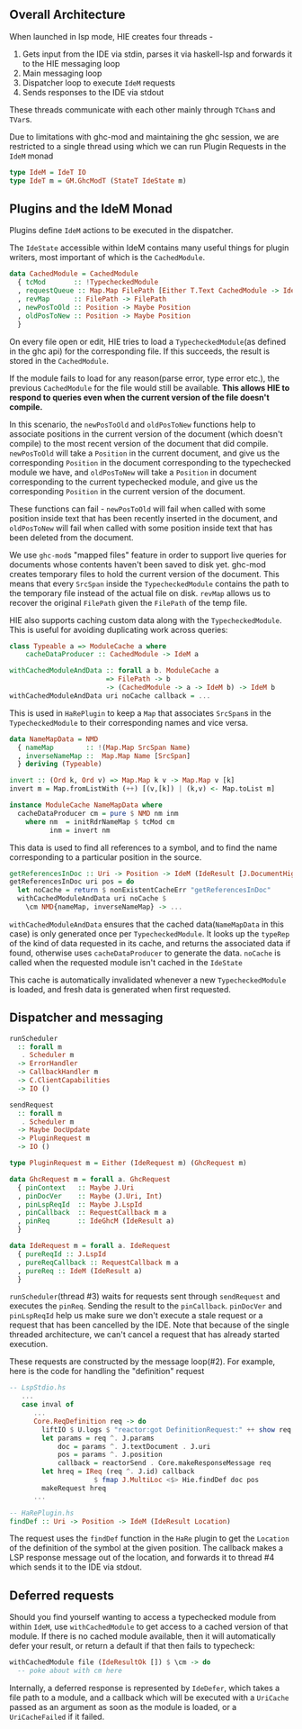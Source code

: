 ## Overall Architecture

When launched in lsp mode, HIE creates four threads - 

 1. Gets input from the IDE via stdin, parses it via haskell-lsp 
    and forwards it to the HIE messaging loop
 2. Main messaging loop
 3. Dispatcher loop to execute `IdeM` requests
 4. Sends responses to the IDE via stdout
 
These threads communicate with each other mainly through `TChan`s and `TVar`s.
 
Due to limitations with ghc-mod and maintaining the ghc session, we are restricted to
a single thread using which we can run Plugin Requests in the `IdeM` monad

```haskell
type IdeM = IdeT IO
type IdeT m = GM.GhcModT (StateT IdeState m)
```

## Plugins and the IdeM Monad

Plugins define `IdeM` actions to be executed in the dispatcher.

The `IdeState` accessible within IdeM contains many useful things for
plugin writers, most important of which is the `CachedModule`.

```haskell
data CachedModule = CachedModule
  { tcMod       :: !TypecheckedModule
  , requestQueue :: Map.Map FilePath [Either T.Text CachedModule -> IdeM ()]
  , revMap      :: FilePath -> FilePath
  , newPosToOld :: Position -> Maybe Position
  , oldPosToNew :: Position -> Maybe Position
  }
```

On every file open or edit, HIE tries to load a `TypecheckedModule`(as defined in the ghc api)
for the corresponding file. If this succeeds, the result is stored in the `CachedModule`.

If the module fails to load for any reason(parse error, type error etc.), the previous 
`CachedModule` for the file would still be available. __This allows HIE to respond to queries 
even when the current version of the file doesn't compile.__

In this scenario, the `newPosToOld` and `oldPosToNew` functions help to associate 
positions in the current version of the document (which doesn't compile) to the most recent
version of the document that did compile. `newPosToOld` will take a `Position` in the current
document, and give us the corresponding `Position` in the document corresponding to the
typechecked module we have, and `oldPosToNew` will take a `Position` in document corresponding
to the current typechecked module, and give us the corresponding `Position` in the current
version of the document.

These functions can fail - `newPosToOld` will fail when called with some position inside text
that has been recently inserted in the document, and `oldPosToNew` will fail when called with
some position inside text that has been deleted from the document.

We use `ghc-mod`s "mapped files" feature in order to support live queries for documents whose
contents haven't been saved to disk yet. ghc-mod creates temporary files to hold the current
version of the document. This means that every `SrcSpan` inside the `TypecheckedModule`
contains the path to the temporary file instead of the actual file on disk. `revMap` allows us
to recover the original `FilePath` given the `FilePath` of the temp file.

HIE also supports caching custom data along with the `TypecheckedModule`. This is useful
for avoiding duplicating work across queries:

```haskell
class Typeable a => ModuleCache a where
    cacheDataProducer :: CachedModule -> IdeM a

withCachedModuleAndData :: forall a b. ModuleCache a
                        => FilePath -> b
                        -> (CachedModule -> a -> IdeM b) -> IdeM b
withCachedModuleAndData uri noCache callback = ...
```

This is used in `HaRePlugin` to keep a `Map` that associates `SrcSpan`s in the 
`TypecheckedModule` to their corresponding names and vice versa.

```haskell
data NameMapData = NMD
  { nameMap        :: !(Map.Map SrcSpan Name)
  , inverseNameMap ::  Map.Map Name [SrcSpan]
  } deriving (Typeable)

invert :: (Ord k, Ord v) => Map.Map k v -> Map.Map v [k]
invert m = Map.fromListWith (++) [(v,[k]) | (k,v) <- Map.toList m]

instance ModuleCache NameMapData where
  cacheDataProducer cm = pure $ NMD nm inm
    where nm  = initRdrNameMap $ tcMod cm
          inm = invert nm
```

This data is used to find all references to a symbol, and to find the name corresponding to
a particular position in the source.

```haskell
getReferencesInDoc :: Uri -> Position -> IdeM (IdeResult [J.DocumentHighlight])
getReferencesInDoc uri pos = do
  let noCache = return $ nonExistentCacheErr "getReferencesInDoc"
  withCachedModuleAndData uri noCache $
    \cm NMD{nameMap, inverseNameMap} -> ...
```

`withCachedModuleAndData` ensures that the cached data(`NameMapData` in this case) is only
generated once per `TypecheckedModule`. It looks up the `typeRep` of the kind of data requested
in its cache, and returns the associated data if found, otherwise uses `cacheDataProducer` to
generate the data. `noCache` is called when the requested module isn't cached in the `IdeState`

This cache is automatically invalidated whenever a new `TypecheckedModule` is loaded, and
fresh data is generated when first requested.

## Dispatcher and messaging

```haskell
runScheduler
  :: forall m
   . Scheduler m
  -> ErrorHandler
  -> CallbackHandler m
  -> C.ClientCapabilities
  -> IO ()

sendRequest
  :: forall m
   . Scheduler m
  -> Maybe DocUpdate
  -> PluginRequest m
  -> IO ()

type PluginRequest m = Either (IdeRequest m) (GhcRequest m)

data GhcRequest m = forall a. GhcRequest
  { pinContext   :: Maybe J.Uri
  , pinDocVer    :: Maybe (J.Uri, Int)
  , pinLspReqId  :: Maybe J.LspId
  , pinCallback  :: RequestCallback m a
  , pinReq       :: IdeGhcM (IdeResult a)
  }

data IdeRequest m = forall a. IdeRequest
  { pureReqId :: J.LspId
  , pureReqCallback :: RequestCallback m a
  , pureReq :: IdeM (IdeResult a)
  }

```

`runScheduler`(thread #3) waits for requests sent through `sendRequest` and executes the
`pinReq`. Sending the result to the `pinCallback`. `pinDocVer` and `pinLspReqId` help us 
make sure we don't execute a stale request or a request that has been cancelled by the IDE. 
Note that because of the single threaded architecture, we can't cancel a request that 
has already started execution.

These requests are constructed by the message loop(#2). For example, here is the code
for handling the "definition" request

```haskell
-- LspStdio.hs
   ... 
   case inval of
      ... 
      Core.ReqDefinition req -> do
        liftIO $ U.logs $ "reactor:got DefinitionRequest:" ++ show req
        let params = req ^. J.params
            doc = params ^. J.textDocument . J.uri
            pos = params ^. J.position
            callback = reactorSend . Core.makeResponseMessage req
        let hreq = IReq (req ^. J.id) callback
                     $ fmap J.MultiLoc <$> Hie.findDef doc pos
        makeRequest hreq
      ...

-- HaRePlugin.hs
findDef :: Uri -> Position -> IdeM (IdeResult Location)
```

The request uses the `findDef` function in the `HaRe` plugin to get the `Location` 
of the definition of the symbol at the given position. The callback makes a LSP 
response message out of the location, and forwards it to thread #4 which sends
it to the IDE via stdout.

## Deferred requests

Should you find yourself wanting to access a typechecked module from within `IdeM`, 
use `withCachedModule` to get access to a cached version of that module.
If there is no cached module available, then it will automatically defer your result,
or return a default if that then fails to typecheck:

```haskell
withCachedModule file (IdeResultOk []) $ \cm -> do
  -- poke about with cm here
```

Internally, a deferred response is represented by `IdeDefer`, which takes a file path
to a module, and a callback which will be executed with a `UriCache` passed as an
argument as soon as the module is loaded, or a `UriCacheFailed` if it failed.
